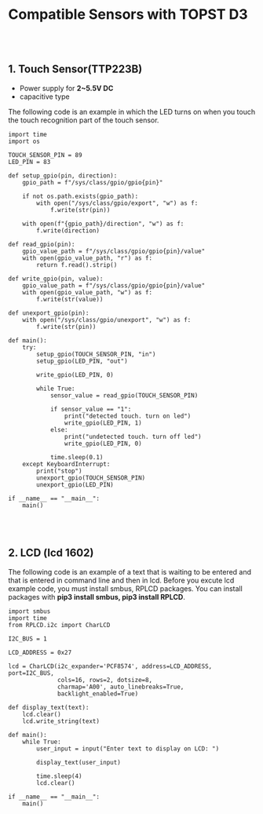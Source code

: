 # Compatible Sensors with TOPST D3

<br/><br/>

## 1. Touch Sensor(TTP223B)  
* Power supply for **2~5.5V DC**
* capacitive type

The following code is an example in which the LED turns on when you touch the touch recognition part of the touch sensor.
```
import time
import os
 
TOUCH_SENSOR_PIN = 89
LED_PIN = 83
 
def setup_gpio(pin, direction):
    gpio_path = f"/sys/class/gpio/gpio{pin}"
 
    if not os.path.exists(gpio_path):
        with open("/sys/class/gpio/export", "w") as f:
            f.write(str(pin))
 
    with open(f"{gpio_path}/direction", "w") as f:
        f.write(direction)
 
def read_gpio(pin):
    gpio_value_path = f"/sys/class/gpio/gpio{pin}/value"
    with open(gpio_value_path, "r") as f:
        return f.read().strip()
 
def write_gpio(pin, value):
    gpio_value_path = f"/sys/class/gpio/gpio{pin}/value"
    with open(gpio_value_path, "w") as f:
        f.write(str(value))
 
def unexport_gpio(pin):
    with open("/sys/class/gpio/unexport", "w") as f:
        f.write(str(pin))
 
def main():
    try:
        setup_gpio(TOUCH_SENSOR_PIN, "in")
        setup_gpio(LED_PIN, "out")
 
        write_gpio(LED_PIN, 0)
 
        while True:
            sensor_value = read_gpio(TOUCH_SENSOR_PIN)
 
            if sensor_value == "1":
                print("detected touch. turn on led")
                write_gpio(LED_PIN, 1)
            else:
                print("undetected touch. turn off led")
                write_gpio(LED_PIN, 0)
 
            time.sleep(0.1)
    except KeyboardInterrupt:
        print("stop")
        unexport_gpio(TOUCH_SENSOR_PIN)
        unexport_gpio(LED_PIN)
 
if __name__ == "__main__":
    main()
```
<br/><br/>

## 2. LCD (lcd 1602) 
The following code is an example of a text that is waiting to be entered and that is entered in command line and then in lcd.
Before you excute lcd example code, you must install smbus, RPLCD packages.
You can install packages with **pip3 install smbus, pip3 install RPLCD**.
```
import smbus
import time
from RPLCD.i2c import CharLCD
 
I2C_BUS = 1
 
LCD_ADDRESS = 0x27
 
lcd = CharLCD(i2c_expander='PCF8574', address=LCD_ADDRESS, port=I2C_BUS,
              cols=16, rows=2, dotsize=8,
              charmap='A00', auto_linebreaks=True,
              backlight_enabled=True)
 
def display_text(text):
    lcd.clear()
    lcd.write_string(text)
 
def main():
    while True:
        user_input = input("Enter text to display on LCD: ")
 
        display_text(user_input)
 
        time.sleep(4)
        lcd.clear()
 
if __name__ == "__main__":
    main()
```






